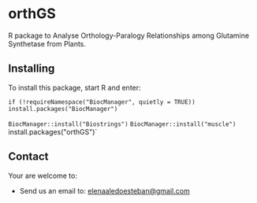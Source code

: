 # orthGS
R package to Analyse Orthology-Paralogy Relationships among Glutamine Synthetase from Plants.

## Installing

To install this package, start R and enter:

`if (!requireNamespace("BiocManager", quietly = TRUE))
    install.packages("BiocManager")`
 
`BiocManager::install("Biostrings")`
`BiocManager::install("muscle")`
install.packages("orthGS")` 


## Contact

Your are welcome to:

* Send us an email to: elenaaledoesteban@gmail.com
